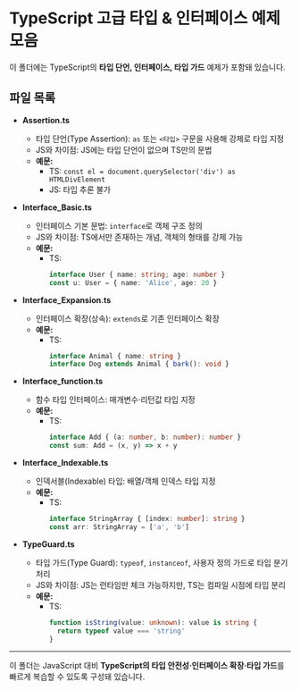 # TypeScript 고급 타입 & 인터페이스 예제 모음

이 폴더에는 TypeScript의 **타입 단언, 인터페이스, 타입 가드** 예제가 포함돼 있습니다.

## 파일 목록

- **Assertion.ts**
    - 타입 단언(Type Assertion): `as` 또는 `<타입>` 구문을 사용해 강제로 타입 지정
    - JS와 차이점: JS에는 타입 단언이 없으며 TS만의 문법
    - **예문:**
        - TS: `const el = document.querySelector('div') as HTMLDivElement`
        - JS: 타입 추론 불가

- **Interface_Basic.ts**
    - 인터페이스 기본 문법: `interface`로 객체 구조 정의
    - JS와 차이점: TS에서만 존재하는 개념, 객체의 형태를 강제 가능
    - **예문:**
        - TS:
          ```ts
          interface User { name: string; age: number }
          const u: User = { name: 'Alice', age: 20 }
          ```

- **Interface_Expansion.ts**
    - 인터페이스 확장(상속): `extends`로 기존 인터페이스 확장
    - **예문:**
        - TS:
          ```ts
          interface Animal { name: string }
          interface Dog extends Animal { bark(): void }
          ```

- **Interface_function.ts**
    - 함수 타입 인터페이스: 매개변수·리턴값 타입 지정
    - **예문:**
        - TS:
          ```ts
          interface Add { (a: number, b: number): number }
          const sum: Add = (x, y) => x + y
          ```

- **Interface_Indexable.ts**
    - 인덱서블(Indexable) 타입: 배열/객체 인덱스 타입 지정
    - **예문:**
        - TS:
          ```ts
          interface StringArray { [index: number]: string }
          const arr: StringArray = ['a', 'b']
          ```

- **TypeGuard.ts**
    - 타입 가드(Type Guard): `typeof`, `instanceof`, 사용자 정의 가드로 타입 분기 처리
    - JS와 차이점: JS는 런타임만 체크 가능하지만, TS는 컴파일 시점에 타입 분리
    - **예문:**
        - TS:
          ```ts
          function isString(value: unknown): value is string {
            return typeof value === 'string'
          }
          ```

---

이 폴더는 JavaScript 대비 **TypeScript의 타입 안전성·인터페이스 확장·타입 가드**를 빠르게 복습할 수 있도록 구성돼 있습니다.
